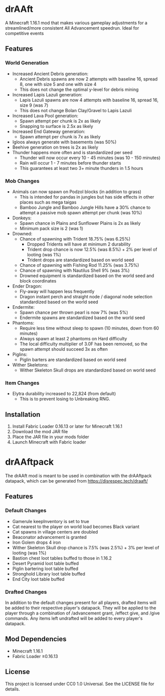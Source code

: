 # drAAft

A Minecraft 1.16.1 mod that makes various gameplay adjustments for a streamlined/more consistent All Advancement
speedrun. Ideal for competitive events

## Features

### World Generation

- Increased Ancient Debris generation:
    - Ancient Debris spawns are now 2 attempts with baseline 16, spread 8, one with size 5 and one with size 4
    - This does not change the optimal y-level for debris mining
- Increased Lapis Lazuli generation:
    - Lapis Lazuli spawns are now 4 attempts with baseline 16, spread 16, size 9 (was 7)
    - This does not change Bolan Clay/Gravel to Lapis Lazuli
- Increased Lava Pool generation:
    - Spawn attempt per chunk is 2x as likely
    - Snapping to surface is 2.5x as likely
- Increased End Gateway generation:
    - Spawn attempt per chunk is 7x as likely
- Igloos always generate with basements (was 50%)
- Beehive generation on trees is 2x as likely
- Thunder happens more often and is standardized per seed
    - Thunder will now occur every 10 - 45 minutes (was 10 - 150 minutes)
    - Rain will occur 1 - 7 minutes before thunder starts
    - This guarantees at least two 3+ minute thunders in 1.5 hours

### Mob Changes

- Animals can now spawn on Podzol blocks (in addition to grass)
    - This is intended for pandas in jungles but has side effects in other places such as mega taigas
    - Bamboo Jungle and Bamboo Jungle Hills have a 30% chance to attempt a passive mob spawn attempt per chunk (was
      10%)
- Donkeys:
  - Spawn chance in Plains and Sunflower Plains is 2x as likely
  - Minimum pack size is 2 (was 1)
- Drowned:
    - Chance of spawning with Trident 18.75% (was 6.25%)
        - Dropped Tridents will have at minimum 2 durability
        - Trident drop chance is now 12.5% (was 8.5%) + 2% per level of looting (was 1%)
        - Trident drops are standardized based on world seed
    - Chance of spawning with Fishing Rod 11.25% (was 3.75%)
    - Chance of spawning with Nautilus Shell 9% (was 3%)
    - Drowned equipment is standardized based on the world seed and block coordinates
- Ender Dragon:
    - Fly-away will happen less frequently
    - Dragon instant perch and straight node / diagonal node selection standardized based on the world seed
- Endermite:
    - Spawn chance per thrown pearl is now 7% (was 5%)
    - Endermite spawns are standardized based on the world seed
- Phantoms:
    - Require less time without sleep to spawn (10 minutes, down from 60 minutes)
    - Always spawn at least 2 phantoms on Hard difficulty
    - The local difficulty multiplier of 3.0F has been removed, so the spawn attempt should succeed 3x as often
- Piglins:
  - Piglin barters are standardized based on world seed
- Wither Skeletons:
  - Wither Skeleton Skull drops are standardized based on world seed

### Item Changes

- Elytra durability increased to 22,824 (from default)
    - This is to prevent losing to Unbreaking RNG.

## Installation

1. Install Fabric Loader 0.16.13 or later for Minecraft 1.16.1
2. Download the mod JAR file
3. Place the JAR file in your mods folder
4. Launch Minecraft with Fabric loader

# drAAftpack

The drAAft mod is meant to be used in combination with the drAAftpack datapack, which can be generated
from https://disrespec.tech/draaft/

## Features

### Default Changes

- Gamerule keepInventory is set to true
- Cat nearest to the player on world load becomes Black variant
- Cat spawns in village centers are doubled
- Beaconator advancement is granted
- Iron Golem drops 4 iron
- Wither Skeleton Skull drop chance is 7.5% (was 2.5%) + 3% per level of looting (was 1%)
- Bastion chest loot tables buffed to those in 1.16.2
- Desert Pyramid loot table buffed
- Piglin bartering loot table buffed
- Stronghold Library loot table buffed
- End City loot table buffed

### Drafted Changes

In addition to the default changes present for all players, drafted items will be added to their respective player's
datapack.
They will be applied to the player through a combination of /advancement grant, /effect give, and /give commands.
Any items left undrafted will be added to every player's datapack.

## Mod Dependencies

- Minecraft 1.16.1
- Fabric Loader ≥0.16.13

## License

This project is licensed under CC0 1.0 Universal. See the LICENSE file for details.
